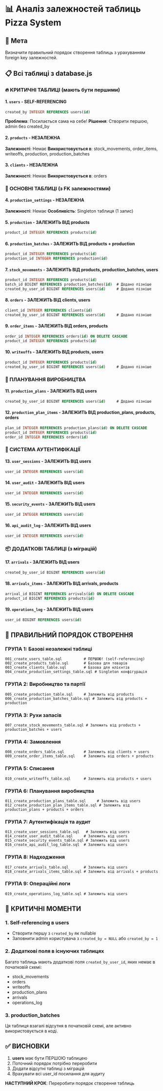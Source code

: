 # 📊 Аналіз залежностей таблиць Pizza System

## 🎯 Мета
Визначити правильний порядок створення таблиць з урахуванням foreign key залежностей.

## 📋 Всі таблиці з database.js

### 🔥 КРИТИЧНІ ТАБЛИЦІ (мають бути першими)

#### 1. `users` - SELF-REFERENCING 
```sql
created_by INTEGER REFERENCES users(id)
```
**Проблема**: Посилається сама на себе!
**Рішення**: Створити першою, admin без created_by

#### 2. `products` - НЕЗАЛЕЖНА
**Залежності**: Немає
**Використовується в**: stock_movements, order_items, writeoffs, production, production_batches

#### 3. `clients` - НЕЗАЛЕЖНА  
**Залежності**: Немає
**Використовується в**: orders

### 🔗 ОСНОВНІ ТАБЛИЦІ (з FK залежностями)

#### 4. `production_settings` - НЕЗАЛЕЖНА
**Залежності**: Немає
**Особливість**: Singleton таблиця (1 запис)

#### 5. `production` - ЗАЛЕЖИТЬ ВІД products
```sql
product_id INTEGER REFERENCES products(id)
```

#### 6. `production_batches` - ЗАЛЕЖИТЬ ВІД products + production
```sql  
product_id INTEGER REFERENCES products(id)
production_id INTEGER REFERENCES production(id)
```

#### 7. `stock_movements` - ЗАЛЕЖИТЬ ВІД products, production_batches, users
```sql
product_id INTEGER REFERENCES products(id)
batch_id BIGINT REFERENCES production_batches(id)  # Додано пізніше
created_by_user_id BIGINT REFERENCES users(id)     # Додано пізніше
```

#### 8. `orders` - ЗАЛЕЖИТЬ ВІД clients, users
```sql
client_id INTEGER REFERENCES clients(id)
created_by_user_id BIGINT REFERENCES users(id)     # Додано пізніше
```

#### 9. `order_items` - ЗАЛЕЖИТЬ ВІД orders, products
```sql
order_id INTEGER REFERENCES orders(id) ON DELETE CASCADE
product_id INTEGER REFERENCES products(id)
```

#### 10. `writeoffs` - ЗАЛЕЖИТЬ ВІД products, users
```sql
product_id INTEGER REFERENCES products(id)
created_by_user_id BIGINT REFERENCES users(id)     # Додано пізніше
```

### 📅 ПЛАНУВАННЯ ВИРОБНИЦТВА

#### 11. `production_plans` - ЗАЛЕЖИТЬ ВІД users
```sql
created_by_user_id BIGINT REFERENCES users(id)     # Додано пізніше
```

#### 12. `production_plan_items` - ЗАЛЕЖИТЬ ВІД production_plans, products, orders
```sql
plan_id INTEGER REFERENCES production_plans(id) ON DELETE CASCADE
product_id INTEGER REFERENCES products(id)
order_id INTEGER REFERENCES orders(id)
```

### 🔐 СИСТЕМА АУТЕНТИФІКАЦІЇ

#### 13. `user_sessions` - ЗАЛЕЖИТЬ ВІД users
```sql
user_id INTEGER REFERENCES users(id)
```

#### 14. `user_audit` - ЗАЛЕЖИТЬ ВІД users
```sql
user_id INTEGER REFERENCES users(id)
```

#### 15. `security_events` - ЗАЛЕЖИТЬ ВІД users  
```sql
user_id INTEGER REFERENCES users(id)
```

#### 16. `api_audit_log` - ЗАЛЕЖИТЬ ВІД users
```sql
user_id INTEGER REFERENCES users(id)
```

### 📦 ДОДАТКОВІ ТАБЛИЦІ (з міграцій)

#### 17. `arrivals` - ЗАЛЕЖИТЬ ВІД users
```sql
created_by_user_id BIGINT REFERENCES users(id)
```

#### 18. `arrivals_items` - ЗАЛЕЖИТЬ ВІД arrivals, products
```sql
arrival_id BIGINT REFERENCES arrivals(id) ON DELETE CASCADE
product_id BIGINT REFERENCES products(id)
```

#### 19. `operations_log` - ЗАЛЕЖИТЬ ВІД users
```sql
user_id BIGINT REFERENCES users(id)
```

## 🎯 ПРАВИЛЬНИЙ ПОРЯДОК СТВОРЕННЯ

### ГРУПА 1: Базові незалежні таблиці
```
001_create_users_table.sql          # ПЕРШОЮ! (self-referencing)
002_create_products_table.sql       # Базова для товарів
003_create_clients_table.sql        # Базова для клієнтів  
004_create_production_settings_table.sql # Singleton конфігурація
```

### ГРУПА 2: Виробництво та партії  
```
005_create_production_table.sql     # Залежить від products
006_create_production_batches_table.sql # Залежить від products + production
```

### ГРУПА 3: Рухи запасів
```
007_create_stock_movements_table.sql # Залежить від products + production_batches + users
```

### ГРУПА 4: Замовлення
```
008_create_orders_table.sql         # Залежить від clients + users
009_create_order_items_table.sql    # Залежить від orders + products
```

### ГРУПА 5: Списання
```
010_create_writeoffs_table.sql      # Залежить від products + users
```

### ГРУПА 6: Планування виробництва
```
011_create_production_plans_table.sql     # Залежить від users
012_create_production_plan_items_table.sql # Залежить від production_plans + products + orders
```

### ГРУПА 7: Аутентифікація та аудит
```
013_create_user_sessions_table.sql   # Залежить від users
014_create_user_audit_table.sql     # Залежить від users  
015_create_security_events_table.sql # Залежить від users
016_create_api_audit_log_table.sql  # Залежить від users
```

### ГРУПА 8: Надходження
```
017_create_arrivals_table.sql       # Залежить від users
018_create_arrivals_items_table.sql # Залежить від arrivals + products
```

### ГРУПА 9: Операційні логи
```
019_create_operations_log_table.sql # Залежить від users
```

## 🚨 КРИТИЧНІ МОМЕНТИ

### 1. Self-referencing в users
- Створити першу з `created_by` як nullable
- Заповнити admin користувача з `created_by = NULL` або `created_by = 1`

### 2. Додаткові поля в існуючих таблицях
Багато таблиць мають додаткові поля `created_by_user_id`, яких немає в початковій схемі:
- stock_movements
- orders  
- writeoffs
- production_plans
- arrivals
- operations_log

### 3. production_batches  
Ця таблиця взагалі відсутня в початковій схемі, але активно використовується в коді.

## ✅ ВИСНОВКИ

1. **users** має бути ПЕРШОЮ таблицею
2. Поточний порядок потрібно переробити
3. Додати відсутні таблиці з міграцій
4. Врахувати всі user_id посилання для аудиту

**НАСТУПНИЙ КРОК**: Переробити порядок створення таблиць